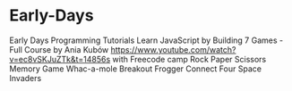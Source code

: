 # Early-Days
Early Days Programming Tutorials 
Learn JavaScript by Building 7 Games - Full Course by Ania Kubów
https://www.youtube.com/watch?v=ec8vSKJuZTk&t=14856s
with  Freecode camp 
Rock Paper Scissors
Memory Game
Whac-a-mole
Breakout
Frogger
Connect Four
Space Invaders


